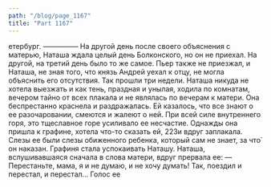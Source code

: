 ```yaml
---
path: "/blog/page_1167"
title: "Part 1167"
---
```


етербург.
—————
На другой день после своего объяснения с матерью, Наташа ждала целый день Болконского, но он не приехал. На другой, на третий день было то же самое. Пьер также не приезжал, и Наташа, не зная того, что князь Андрей уехал к отцу, не могла объяснить его отсутствия.
Так прошли три недели. Наташа никуда не хотела выезжать и как тень, праздная и унылая, ходила по комнатам, вечером тайно от всех плакала и не являлась по вечерам к матери. Она беспрестанно краснела и раздражалась. Ей казалось, что все знают о ее разочаровании, смеются и жалеют о ней. При всей силе внутреннего горя, это тщеславное горе усиливало ее несчастие.
Однажды она пришла к графине, хотела что-то сказать ей, 223и вдруг заплакала. Слезы ее были слезы обиженного ребенка, который сам не знает, за что́ он наказан.
Графиня стала успокаивать Наташу. Наташа, вслушивавшаяся сначала в слова матери, вдруг прервала ее:
— Перестаньте, мама, я и не думаю, и не хочу думать! Так, поездил и перестал, и перестал...
Голос ее

